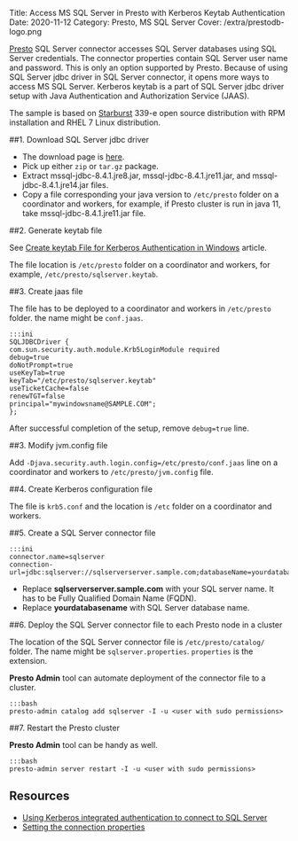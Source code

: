 Title: Access MS SQL Server in Presto with Kerberos Keytab Authentication
Date: 2020-11-12
Category: Presto, MS SQL Server
Cover: /extra/prestodb-logo.png

[Presto](https://prestosql.io/) SQL Server connector accesses SQL Server databases using SQL Server credentials. The connector properties contain SQL Server user name and password. This is only an option supported by Presto. Because of using SQL Server jdbc driver in SQL Server connector, it opens more ways to access MS SQL Server. Kerberos keytab is a part of SQL Server jdbc driver setup with Java Authentication and Authorization Service (JAAS).

The sample is based on [Starburst](https://www.starburstdata.com/) 339-e open source distribution with RPM installation and RHEL 7 Linux distribution.

##1. Download SQL Server jdbc driver

* The download page is [here](https://docs.microsoft.com/en-us/sql/connect/jdbc/download-microsoft-jdbc-driver-for-sql-server?view=sql-server-ver15). 
* Pick up either `zip` or `tar.gz` package.
* Extract mssql-jdbc-8.4.1.jre8.jar, mssql-jdbc-8.4.1.jre11.jar, and mssql-jdbc-8.4.1.jre14.jar files.
* Copy a file corresponding your java version to `/etc/presto` folder on a coordinator and workers, for example, if Presto cluster is run in java 11, take mssql-jdbc-8.4.1.jre11.jar file.

##2. Generate keytab file

See [Create keytab File for Kerberos Authentication in Windows]({filename}/articles/create-keytab-file-for-kerberos-authentication-in-windows.md) article.

The file location is `/etc/presto` folder on a coordinator and workers, for example, `/etc/presto/sqlserver.keytab`.

##3. Create jaas file

The file has to be deployed to a coordinator and workers in `/etc/presto` folder. the name might be `conf.jaas`.

    :::ini
    SQLJDBCDriver {
    com.sun.security.auth.module.Krb5LoginModule required
    debug=true
    doNotPrompt=true
    useKeyTab=true
    keyTab="/etc/presto/sqlserver.keytab"
    useTicketCache=false
    renewTGT=false
    principal="mywindowsname@SAMPLE.COM";
    };

After successful completion of the setup, remove `debug=true` line.

##3. Modify jvm.config file

Add `-Djava.security.auth.login.config=/etc/presto/conf.jaas` line on a coordinator and workers to `/etc/presto/jvm.config` file.

##4. Create Kerberos configuration file

The file is `krb5.conf` and the location is `/etc` folder on a coordinator and workers.

##5. Create a SQL Server connector file

    :::ini
    connector.name=sqlserver
    connection-url=jdbc:sqlserver://sqlserverserver.sample.com;databaseName=yourdatabasename;integratedSecurity=true;authenticationScheme=JavaKerberos;jaasConfigurationName=SQLJDBCDriver

* Replace **sqlserverserver.sample.com** with your SQL server name. It has to be Fully Qualified Domain Name (FQDN).
* Replace **yourdatabasename** with SQL Server database name.

##6. Deploy the SQL Server connector file to each Presto node in a cluster

The location of the SQL Server connector file is `/etc/presto/catalog/` folder. The name might be `sqlserver.properties`. `properties` is the extension.

**Presto Admin** tool can automate deployment of the connector file to a cluster.

    :::bash
    presto-admin catalog add sqlserver -I -u <user with sudo permissions>

##7. Restart the Presto cluster

**Presto Admin** tool can be handy as well.

    :::bash
    presto-admin server restart -I -u <user with sudo permissions>

## Resources
* [Using Kerberos integrated authentication to connect to SQL Server](https://docs.microsoft.com/en-us/sql/connect/jdbc/using-kerberos-integrated-authentication-to-connect-to-sql-server?view=sql-server-ver15)
* [Setting the connection properties](https://docs.microsoft.com/en-us/sql/connect/jdbc/setting-the-connection-properties?view=sql-server-ver15)
